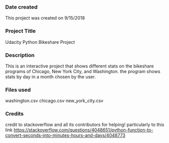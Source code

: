 ### Date created
This project was created on 9/15/2018

### Project Title
Udacity Python Bikeshare Project

### Description
This is an interactive project that shows different stats on the bikeshare programs of Chicago, New York City, and Washington.
the program shows stats by day in a month chosen by the user.

### Files used
washington.csv
chicago.csv
new_york_city.csv

### Credits
credit to stackoverflow and all its contributors for helping!
particularly to this link https://stackoverflow.com/questions/4048651/python-function-to-convert-seconds-into-minutes-hours-and-days/4048773
